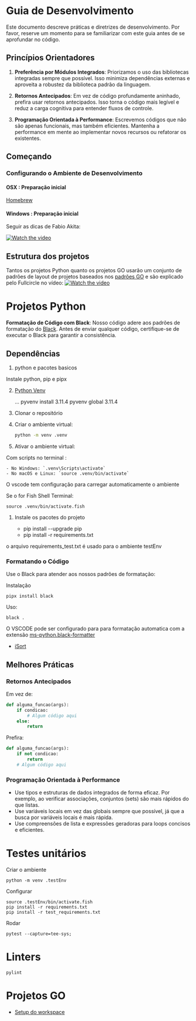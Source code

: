 # Guia de Desenvolvimento

Este documento descreve práticas e diretrizes de desenvolvimento.
Por favor, reserve um momento para se familiarizar com este guia antes de se aprofundar no código.

## Princípios Orientadores

1. **Preferência por Módulos Integrados**: Priorizamos o uso das bibliotecas integradas sempre que possível. Isso minimiza dependências externas e aproveita a robustez da biblioteca padrão da linguagem.

1. **Retornos Antecipados**: Em vez de código profundamente aninhado, prefira usar retornos antecipados. Isso torna o código mais legível e reduz a carga cognitiva para entender fluxos de controle.

1. **Programação Orientada à Performance**: Escrevemos códigos que não são apenas funcionais, mas também eficientes. Mantenha a performance em mente ao implementar novos recursos ou refatorar os existentes.

## Começando

### Configurando o Ambiente de Desenvolvimento

#### OSX : Preparação inicial

[Homebrew](https://github.com/Homebrew/install)

#### Windows : Preparação inicial

Seguir as dicas de Fabio Akita:

[![Watch the video](https://img.youtube.com/vi/sjrW74Hx5Po/maxresdefault.jpg)](https://youtu.be/sjrW74Hx5Po)

## Estrutura dos projetos

Tantos os projetos Python quanto os projetos GO usarão um conjunto de padrões de layout de projetos baseados nos [padrões GO](https://github.com/golang-standards/project-layout/blob/master/README_ptBR.md) e são explicado pelo Fullcircle no vídeo:
[![Watch the video](https://img.youtube.com/vi/OFud4iPuAH8/maxresdefault.jpg)](https://youtu.be/OFud4iPuAH8)


# Projetos Python

**Formatação de Código com Black**: Nosso código adere aos padrões de formatação do [Black](https://github.com/psf/black). Antes de enviar qualquer código, certifique-se de executar o Black para garantir a consistência.

## Dependências

1. python e pacotes basicos

Instale python, pip e pipx

2. [Python Venv](https://github.com/pyenv/pyenv)

   ...
   pyvenv install 3.11.4
   pyvenv global 3.11.4

3. Clonar o repositório

4. Criar o ambiente virtual:

   ```bash
   python -m venv .venv
   ```

5. Ativar o ambiente virtual:

Com scripts no terminal :

    - No Windows: `.venv\Scripts\activate`
    - No macOS e Linux: `source .venv/bin/activate`

O vscode tem configuração para carregar automaticamente o ambiente

Se o for Fish Shell Terminal:

    source .venv/bin/activate.fish

1. Instale os pacotes do projeto

   - pip install --upgrade pip
   - pip install -r requirements.txt

o arquivo requirements_test.txt é usado para o ambiente testEnv

### Formatando o Código

Use o Black para atender aos nossos padrões de formatação:

Instalação

    pipx install black

Uso:

    black .

O VSCODE pode ser configurado para para formatação automatica com a extensão [ms-python.black-formatter](https://marketplace.visualstudio.com/items?itemName=ms-python.black-formatter)

- [iSort](https://pycqa.github.io/isort/docs/configuration/black_compatibility.html)

## Melhores Práticas

### Retornos Antecipados

Em vez de:

```python
def alguma_funcao(args):
    if condicao:
        # Algum código aqui
    else:
        return
```

Prefira:

```python
def alguma_funcao(args):
    if not condicao:
        return
    # Algum código aqui
```

### Programação Orientada à Performance

- Use tipos e estruturas de dados integrados de forma eficaz. Por exemplo, ao verificar associações, conjuntos (sets) são mais rápidos do que listas.
- Use variáveis locais em vez das globais sempre que possível, já que a busca por variáveis locais é mais rápida.
- Use compreensões de lista e expressões geradoras para loops concisos e eficientes.

# Testes unitários

Criar o ambiente

    python -m venv .testEnv

Configurar

    source .testEnv/bin/activate.fish
    pip install -r requirements.txt
    pip install -r test_requirements.txt

Rodar

    pytest --capture=tee-sys;

# Linters

    pylint


# Projetos GO

- [Setup do workspace](https://github.com/golang/tools/blob/master/gopls/doc/workspace.md)


